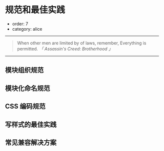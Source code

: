 # 规范和最佳实践

- order: 7
- category: alice

---

> When other men are limited by of laws, remember, Everything is permitted. 
*「 Assassin's Creed: Brotherhood 」*

---

## 模块组织规范

## 模块化命名规范

## CSS 编码规范

## 写样式的最佳实践

## 常见兼容解决方案
